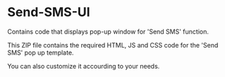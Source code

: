 # Send-SMS-UI
Contains code that displays pop-up window for 'Send SMS' function.

This ZIP file contains the required HTML, JS and CSS code for the 'Send SMS' pop up template.

You can also customize it accourding to your needs. 
